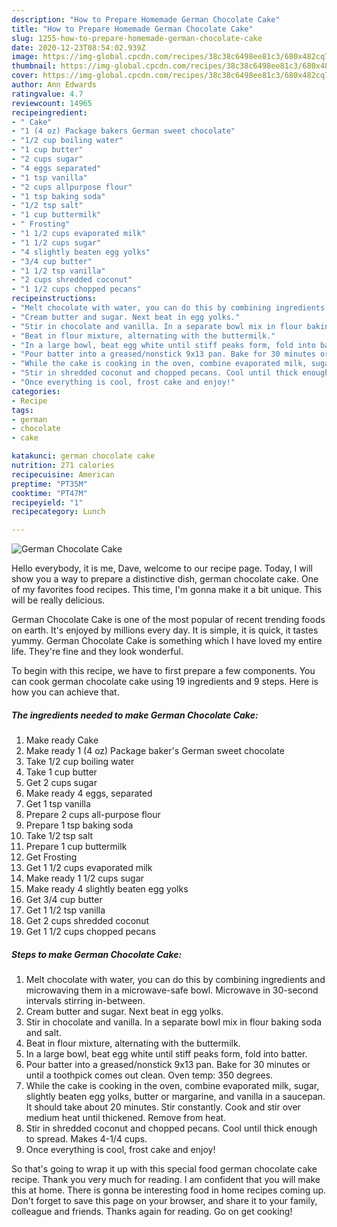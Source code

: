```yaml
---
description: "How to Prepare Homemade German Chocolate Cake"
title: "How to Prepare Homemade German Chocolate Cake"
slug: 1255-how-to-prepare-homemade-german-chocolate-cake
date: 2020-12-23T08:54:02.939Z
image: https://img-global.cpcdn.com/recipes/38c38c6498ee81c3/680x482cq70/german-chocolate-cake-recipe-main-photo.jpg
thumbnail: https://img-global.cpcdn.com/recipes/38c38c6498ee81c3/680x482cq70/german-chocolate-cake-recipe-main-photo.jpg
cover: https://img-global.cpcdn.com/recipes/38c38c6498ee81c3/680x482cq70/german-chocolate-cake-recipe-main-photo.jpg
author: Ann Edwards
ratingvalue: 4.7
reviewcount: 14965
recipeingredient:
- " Cake"
- "1 (4 oz) Package bakers German sweet chocolate"
- "1/2 cup boiling water"
- "1 cup butter"
- "2 cups sugar"
- "4 eggs separated"
- "1 tsp vanilla"
- "2 cups allpurpose flour"
- "1 tsp baking soda"
- "1/2 tsp salt"
- "1 cup buttermilk"
- " Frosting"
- "1 1/2 cups evaporated milk"
- "1 1/2 cups sugar"
- "4 slightly beaten egg yolks"
- "3/4 cup butter"
- "1 1/2 tsp vanilla"
- "2 cups shredded coconut"
- "1 1/2 cups chopped pecans"
recipeinstructions:
- "Melt chocolate with water, you can do this by combining ingredients and microwaving them in a microwave-safe bowl. Microwave in 30-second intervals stirring in-between."
- "Cream butter and sugar. Next beat in egg yolks."
- "Stir in chocolate and vanilla. In a separate bowl mix in flour baking soda and salt."
- "Beat in flour mixture, alternating with the buttermilk."
- "In a large bowl, beat egg white until stiff peaks form, fold into batter."
- "Pour batter into a greased/nonstick 9x13 pan. Bake for 30 minutes or until a toothpick comes out clean. Oven temp: 350 degrees."
- "While the cake is cooking in the oven, combine evaporated milk, sugar, slightly beaten egg yolks, butter or margarine, and vanilla in a saucepan. It should take about 20 minutes. Stir constantly. Cook and stir over medium heat until thickened. Remove from heat."
- "Stir in shredded coconut and chopped pecans. Cool until thick enough to spread. Makes 4-1/4 cups."
- "Once everything is cool, frost cake and enjoy!"
categories:
- Recipe
tags:
- german
- chocolate
- cake

katakunci: german chocolate cake 
nutrition: 271 calories
recipecuisine: American
preptime: "PT35M"
cooktime: "PT47M"
recipeyield: "1"
recipecategory: Lunch

---
```



![German Chocolate Cake](https://img-global.cpcdn.com/recipes/38c38c6498ee81c3/680x482cq70/german-chocolate-cake-recipe-main-photo.jpg)

Hello everybody, it is me, Dave, welcome to our recipe page. Today, I will show you a way to prepare a distinctive dish, german chocolate cake. One of my favorites food recipes. This time, I'm gonna make it a bit unique. This will be really delicious.



German Chocolate Cake is one of the most popular of recent trending foods on earth. It's enjoyed by millions every day. It is simple, it is quick, it tastes yummy. German Chocolate Cake is something which I have loved my entire life. They're fine and they look wonderful.


To begin with this recipe, we have to first prepare a few components. You can cook german chocolate cake using 19 ingredients and 9 steps. Here is how you can achieve that.

<!--inarticleads1-->

##### The ingredients needed to make German Chocolate Cake:

1. Make ready  Cake
1. Make ready 1 (4 oz) Package baker&#39;s German sweet chocolate
1. Take 1/2 cup boiling water
1. Take 1 cup butter
1. Get 2 cups sugar
1. Make ready 4 eggs, separated
1. Get 1 tsp vanilla
1. Prepare 2 cups all-purpose flour
1. Prepare 1 tsp baking soda
1. Take 1/2 tsp salt
1. Prepare 1 cup buttermilk
1. Get  Frosting
1. Get 1 1/2 cups evaporated milk
1. Make ready 1 1/2 cups sugar
1. Make ready 4 slightly beaten egg yolks
1. Get 3/4 cup butter
1. Get 1 1/2 tsp vanilla
1. Get 2 cups shredded coconut
1. Get 1 1/2 cups chopped pecans




<!--inarticleads2-->

##### Steps to make German Chocolate Cake:

1. Melt chocolate with water, you can do this by combining ingredients and microwaving them in a microwave-safe bowl. Microwave in 30-second intervals stirring in-between.
1. Cream butter and sugar. Next beat in egg yolks.
1. Stir in chocolate and vanilla. In a separate bowl mix in flour baking soda and salt.
1. Beat in flour mixture, alternating with the buttermilk.
1. In a large bowl, beat egg white until stiff peaks form, fold into batter.
1. Pour batter into a greased/nonstick 9x13 pan. Bake for 30 minutes or until a toothpick comes out clean. Oven temp: 350 degrees.
1. While the cake is cooking in the oven, combine evaporated milk, sugar, slightly beaten egg yolks, butter or margarine, and vanilla in a saucepan. It should take about 20 minutes. Stir constantly. Cook and stir over medium heat until thickened. Remove from heat.
1. Stir in shredded coconut and chopped pecans. Cool until thick enough to spread. Makes 4-1/4 cups.
1. Once everything is cool, frost cake and enjoy!




So that's going to wrap it up with this special food german chocolate cake recipe. Thank you very much for reading. I am confident that you will make this at home. There is gonna be interesting food in home recipes coming up. Don't forget to save this page on your browser, and share it to your family, colleague and friends. Thanks again for reading. Go on get cooking!
